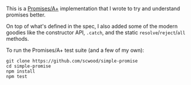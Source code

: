 This is a [Promises/A+](https://promisesaplus.com) implementation that I wrote to try and understand promises better.

On top of what's defined in the spec, I also added some of the modern goodies like the constructor API, `.catch`, and the static `resolve`/`reject`/`all` methods.

To run the Promises/A+ test suite (and a few of my own):

```
git clone https://github.com/scwood/simple-promise
cd simple-promise
npm install
npm test
```

